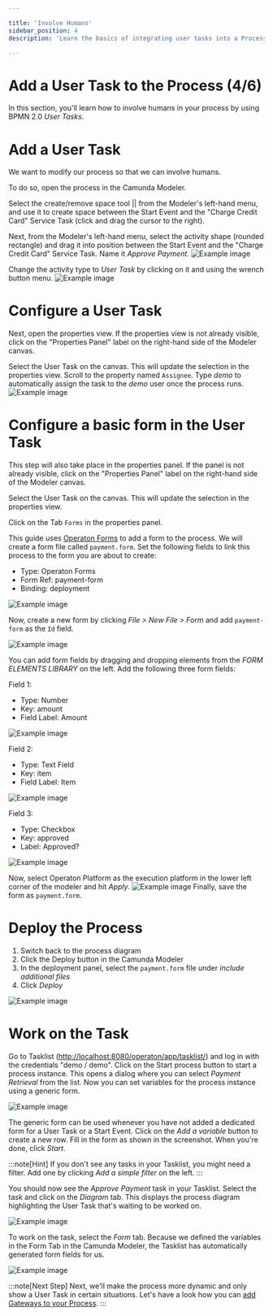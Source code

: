```yaml
---

title: 'Involve Humans'
sidebar_position: 4
description: 'Learn the basics of integrating user tasks into a Process and how to build forms with Operaton.'

---
```

# Add a User Task to the Process (4/6)

In this section, you'll learn how to involve humans in your process by using BPMN 2.0 *User Tasks*.

# Add a User Task
We want to modify our process so that we can involve humans.

To do so, open the process in the Camunda Modeler.

Select the create/remove space tool || from the Modeler's left-hand menu, and use it to create space between the Start Event and the "Charge Credit Card" Service Task (click and drag the cursor to the right).

Next, from the Modeler's left-hand menu, select the activity shape (rounded rectangle) and drag it into position between the Start Event and the "Charge Credit Card" Service Task. Name it *Approve Payment*.
![Example image](./img/modeler-usertask1.png)

Change the activity type to *User Task* by clicking on it and using the wrench button menu.
![Example image](./img/modeler-usertask2.png)

# Configure a User Task

Next, open the properties view. If the properties view is not already visible, click on the "Properties Panel" label on the right-hand side of the Modeler canvas.

Select the User Task on the canvas. This will update the selection in the properties view. Scroll to the property named `Assignee`.
Type *demo* to automatically assign the task to the *demo* user once the process runs.
![Example image](./img/modeler-usertask3.png)

# Configure a basic form in the User Task
This step will also take place in the properties panel. If the panel is not already visible, click on the "Properties Panel" label on the right-hand side of the Modeler canvas.

Select the User Task on the canvas. This will update the selection in the properties view.

Click on the Tab `Forms` in the properties panel.

This guide uses [Operaton Forms](/docs/documentation/user-guide/task-forms/#operaton-forms) to add a form to the process.
We will create a form file called `payment.form`.
Set the following fields to link this process to the form you are about to create:

* Type: Operaton Forms
* Form Ref: payment-form
* Binding: deployment

![Example image](./img/modeler-usertask-add.png)

Now, create a new form by clicking *File > New File > Form* and add `payment-form` as the `Id` field.

![Example image](./img/modeler-usertask-form.png)

You can add form fields by dragging and dropping elements from the *FORM ELEMENTS LIBRARY* on the left.
Add the following three form fields:

Field 1:

  * Type: Number
  * Key: amount
  * Field Label: Amount

![Example image](./img/modeler-usertask4.png)

Field 2:

  * Type: Text Field
  * Key: item
  * Field Label: Item

![Example image](./img/modeler-usertask5.png)

Field 3:

  * Type: Checkbox
  * Key: approved
  * Label: Approved?

![Example image](./img/modeler-usertask6.png)

Now, select Operaton Platform as the execution platform in the lower left corner of the modeler and hit *Apply*.
![Example image](./img/modeler-platform-selection.png)
Finally, save the form as `payment.form`.

# Deploy the Process

1. Switch back to the process diagram
2. Click the Deploy button in the Camunda Modeler
3. In the deployment panel, select the `payment.form` file under *include additional files*
4. Click *Deploy*

![Example image](./img/modeler-deploy-form.png)


# Work on the Task

Go to Tasklist ([http://localhost:8080/operaton/app/tasklist/](http://localhost:8080/operaton/app/tasklist/)) and log in with the credentials "demo / demo".
Click on the Start process button to start a process instance. This opens a dialog where you can select *Payment Retrieval* from the list. Now you can set variables for the process instance using a generic form.

![Example image](./img/start-form-generic.png)

The generic form can be used whenever you have not added a dedicated form for a User Task or a Start Event.
Click on the *Add a variable* button to create a new row. Fill in the form as shown in the screenshot. When you're done, click *Start*.

:::note[Hint]
If you don't see any tasks in your Tasklist, you might need a filter. Add one by clicking *Add a simple filter* on the left.
:::

You should now see the *Approve Payment* task in your Tasklist. Select the task and click on the *Diagram* tab. This displays the process diagram highlighting the User Task that's waiting to be worked on.

![Example image](./img/diagram.png)

To work on the task, select the *Form* tab. Because we defined the variables in the Form Tab in the Camunda Modeler, the Tasklist has automatically generated form fields for us.

![Example image](./img/task-form-generated.png)

:::note[Next Step]
Next, we'll make the process more dynamic and only show a User Task in certain situations. Let's have a look how you can [add Gateways to your Process](/docs/get-started/quick-start/gateway/).
:::